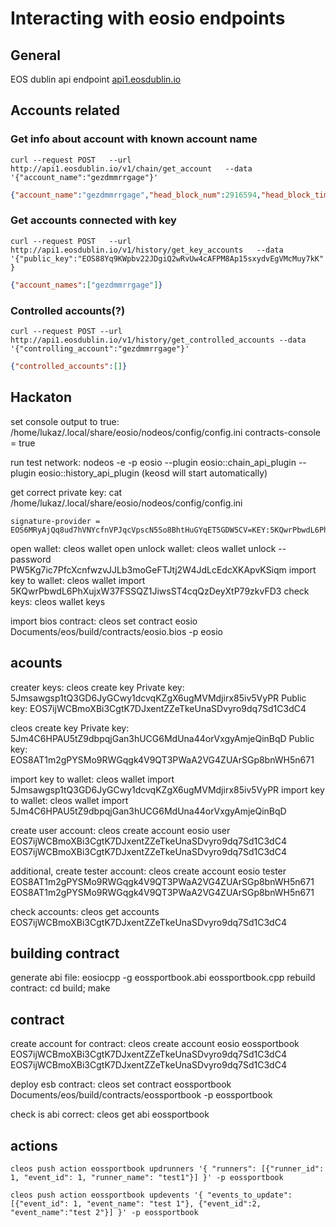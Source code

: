 # Interacting with eosio endpoints

## General
EOS dublin api endpoint [api1.eosdublin.io](api1.eosdublin.io)

## Accounts related
### Get info about account with known account name
`curl --request POST   --url http://api1.eosdublin.io/v1/chain/get_account   --data '{"account_name":"gezdmmrrgage"}'`
```json
{"account_name":"gezdmmrrgage","head_block_num":2916594,"head_block_time":"2018-06-27T13:20:16.000","privileged":false,"last_code_update":"1970-01-01T00:00:00.000","created":"2018-06-09T13:08:34.000","ram_quota":8145,"net_weight":35590734,"cpu_weight":35590734,"net_limit":{"used":303,"available":1726927858,"max":1726928161},"cpu_limit":{"used":6396,"available":330688698,"max":330695094},"ram_usage":3622,"permissions":[{"perm_name":"active","parent":"owner","required_auth":{"threshold":1,"keys":[{"key":"EOS88Yq9KWpbv22JDgiQ2wRvUw4cAFPM8Ap15sxydvEgVMcMuy7kK","weight":1}],"accounts":[],"waits":[]}},{"perm_name":"owner","parent":"","required_auth":{"threshold":1,"keys":[{"key":"EOS88Yq9KWpbv22JDgiQ2wRvUw4cAFPM8Ap15sxydvEgVMcMuy7kK","weight":1}],"accounts":[],"waits":[]}}],"total_resources":{"owner":"gezdmmrrgage","net_weight":"3559.0734 EOS","cpu_weight":"3559.0734 EOS","ram_bytes":8145},"self_delegated_bandwidth":{"from":"gezdmmrrgage","to":"gezdmmrrgage","net_weight":"3559.0734 EOS","cpu_weight":"3559.0734 EOS"},"refund_request":null,"voter_info":{"owner":"gezdmmrrgage","proxy":"","producers":["eosauthority","eoscanadacom","eosdacserver","eosliquideos","eosnewyorkio","eosswedenorg"],"staked":71181468,"last_vote_weight":"26388934802860.00390625000000000","proxied_vote_weight":"0.00000000000000000","is_proxy":0}}
```
### Get accounts connected with key
`curl --request POST   --url http://api1.eosdublin.io/v1/history/get_key_accounts   --data '{"public_key":"EOS88Yq9KWpbv22JDgiQ2wRvUw4cAFPM8Ap15sxydvEgVMcMuy7kK"}`
```json
{"account_names":["gezdmmrrgage"]}
```
### Controlled accounts(?)
`curl --request POST --url http://api1.eosdublin.io/v1/history/get_controlled_accounts --data '{"controlling_account":"gezdmmrrgage"}'`
 ```json
 {"controlled_accounts":[]}
 ```
## Hackaton

set console output to true: /home/lukaz/.local/share/eosio/nodeos/config/config.ini
contracts-console = true

run test network: nodeos -e -p eosio --plugin eosio::chain_api_plugin --plugin eosio::history_api_plugin 
(keosd will start automatically)

get correct private key: cat /home/lukaz/.local/share/eosio/nodeos/config/config.ini
```
signature-provider = EOS6MRyAjQq8ud7hVNYcfnVPJqcVpscN5So8BhtHuGYqET5GDW5CV=KEY:5KQwrPbwdL6PhXujxW37FSSQZ1JiwsST4cqQzDeyXtP79zkvFD3
```

open wallet: cleos wallet open
unlock wallet: cleos wallet unlock --password PW5Kg7ic7PfcXcnfwzvJJLb3moGeFTJtj2W4JdLcEdcXKApvKSiqm
import key to wallet: cleos wallet import 5KQwrPbwdL6PhXujxW37FSSQZ1JiwsST4cqQzDeyXtP79zkvFD3
check keys: cleos wallet keys

import bios contract: cleos set contract eosio Documents/eos/build/contracts/eosio.bios -p eosio

## acounts
creater keys: cleos create key
Private key: 5Jmsawgsp1tQ3GD6JyGCwy1dcvqKZgX6ugMVMdjirx85iv5VyPR
Public key: EOS7ijWCBmoXBi3CgtK7DJxentZZeTkeUnaSDvyro9dq7Sd1C3dC4

cleos create key
Private key: 5Jm4C6HPAU5tZ9dbpqjGan3hUCG6MdUna44orVxgyAmjeQinBqD
Public key: EOS8AT1m2gPYSMo9RWGqgk4V9QT3PWaA2VG4ZUArSGp8bnWH5n671

import key to wallet: cleos wallet import 5Jmsawgsp1tQ3GD6JyGCwy1dcvqKZgX6ugMVMdjirx85iv5VyPR
import key to wallet: cleos wallet import 5Jm4C6HPAU5tZ9dbpqjGan3hUCG6MdUna44orVxgyAmjeQinBqD

create user account: cleos create account eosio user EOS7ijWCBmoXBi3CgtK7DJxentZZeTkeUnaSDvyro9dq7Sd1C3dC4 EOS7ijWCBmoXBi3CgtK7DJxentZZeTkeUnaSDvyro9dq7Sd1C3dC4

additional, create tester account: cleos create account eosio tester EOS8AT1m2gPYSMo9RWGqgk4V9QT3PWaA2VG4ZUArSGp8bnWH5n671 EOS8AT1m2gPYSMo9RWGqgk4V9QT3PWaA2VG4ZUArSGp8bnWH5n671

check accounts: cleos get accounts EOS7ijWCBmoXBi3CgtK7DJxentZZeTkeUnaSDvyro9dq7Sd1C3dC4

## building contract
generate abi file: eosiocpp -g eossportbook.abi eossportbook.cpp
rebuild contract: cd build; make

## contract
create account for contract: cleos create account eosio eossportbook EOS7ijWCBmoXBi3CgtK7DJxentZZeTkeUnaSDvyro9dq7Sd1C3dC4 EOS7ijWCBmoXBi3CgtK7DJxentZZeTkeUnaSDvyro9dq7Sd1C3dC4

deploy esb contract: cleos set contract eossportbook Documents/eos/build/contracts/eossportbook -p eossportbook

check is abi correct: cleos get abi eossportbook

## actions
```
cleos push action eossportbook updrunners '{ "runners": [{"runner_id": 1, "event_id": 1, "runner_name": "test1"}] }' -p eossportbook
```

```
cleos push action eossportbook updevents '{ "events_to_update": [{"event_id": 1, "event_name": "test 1"}, {"event_id":2, "event_name":"test 2"}] }' -p eossportbook
```
